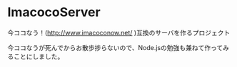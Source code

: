 # ImacocoServer
今ココなう！(http://www.imacoconow.net/ )互換のサーバを作るプロジェクト

今ココなうが死んでからお散歩捗らないので、Node.jsの勉強も兼ねて作ってみることにしました。
